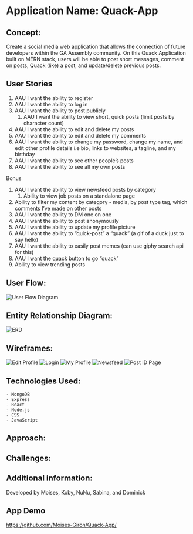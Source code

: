 
# Application Name: Quack-App

## Concept:
Create a social media web application that allows the connection of future developers within the GA Assembly community. On this Quack Application built on MERN stack, users will be able to post short messages, comment on posts, Quack (like) a post, and update/delete previous posts.  

## User Stories

1. AAU I want the ability to register <br>
2. AAU I want the ability to log in <br>
3. AAU I want the ability to post publicly <br>
    1. AAU I want the ability to view short, quick posts (limit posts by character count) <br>
4. AAU I want the ability to edit and delete my posts <br>
5. AAU I want the ability to edit and delete my comments <br>
6. AAU I want the ability to change my password, change my name, and edit other profile details i.e  bio, links to websites, a tagline, and my birthday <br>
7. AAU I want the ability to see other people’s posts <br>
8. AAU I want the ability to see all my own posts <br>

Bonus

1. AAU I want the ability to view newsfeed posts by category <br>
    1. Ability to view job posts on a standalone page <br>
2. Ability to filter my content by category - media, by post type tag, which comments I’ve made on other posts <br>
3. AAU I want the ability to DM one on one <br>
4. AAU I want the ability to post anonymously <br>
5. AAU I want the ability to update my profile picture <br>
6. AAU I want the ability to “quick-post” a “quack” (a gif of a duck just to say hello) <br>
7. AAU I want the ability to easily post memes (can use giphy search api for this) <br>
8. AAU I want the quack button to go “quack” <br>
9. Ability to view trending posts <br>

## User Flow:
![User Flow Diagram](./Photos/Quack!%20App.png)

## Entity Relationship Diagram:
![ERD](./Photos/Blank%20diagram%20-%20Page%201.png)

## Wireframes:
![Edit Profile](./Photos/Quackapp%20Desktop%20-%20Edit%20Profile.png)
![Login](Photos/Quackapp%20Desktop%20-%20Login.png)
![My Profile](Photos/Quackapp%20Desktop%20-%20My%20Profile.png) 
![Newsfeed](Photos/Quackapp%20Desktop%20-%20Newsfeed.png)
![Post ID Page](Photos/Quackapp%20Desktop%20-%20Post%20ID%20Page.png)

## Technologies Used:
    - MongoDB
    - Express
    - React
    - Node.js
    - CSS
    - JavaScript

## Approach:


## Challenges:


## Additional information:
Developed by Moises, Koby, NuNu, Sabina, and Dominick

## App Demo
https://github.com/Moises-Giron/Quack-App/
